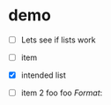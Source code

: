 demo
====


- [ ] Lets see if lists work
- [ ] item

- [x]  intended list
- [ ] item 2
foo
foo
$Format:%ad(short)$

